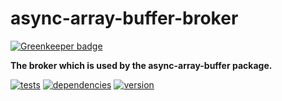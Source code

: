 # async-array-buffer-broker

[![Greenkeeper badge](https://badges.greenkeeper.io/chrisguttandin/async-array-buffer-broker.svg)](https://greenkeeper.io/)

**The broker which is used by the async-array-buffer package.**

[![tests](https://img.shields.io/travis/chrisguttandin/async-array-buffer-broker/master.svg?style=flat-square)](https://travis-ci.org/chrisguttandin/async-array-buffer-broker)
[![dependencies](https://img.shields.io/david/chrisguttandin/async-array-buffer-broker.svg?style=flat-square)](https://www.npmjs.com/package/async-array-buffer-broker)
[![version](https://img.shields.io/npm/v/async-array-buffer-broker.svg?style=flat-square)](https://www.npmjs.com/package/async-array-buffer-broker)
